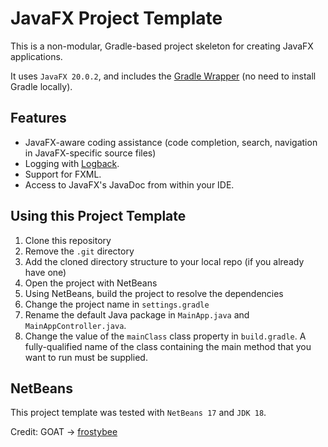 # JavaFX Project Template

This is a non-modular, Gradle-based project skeleton for creating JavaFX applications.

It uses `JavaFX 20.0.2`, and includes the [Gradle Wrapper](https://docs.gradle.org/current/userguide/gradle_wrapper.html) (no need to install Gradle locally).

## Features

- JavaFX-aware coding assistance (code completion, search, navigation in JavaFX-specific source files)
- Logging with [Logback](https://logback.qos.ch/).
- Support for FXML.
- Access to JavaFX's JavaDoc from within your IDE.

## Using this Project Template

1. Clone this repository
2. Remove the `.git` directory 
3. Add the cloned directory structure to your local repo (if you already have one)
4. Open the project with NetBeans
5. Using NetBeans, build the project to resolve the dependencies
6. Change the project name in `settings.gradle`
7. Rename the default Java package in `MainApp.java` and `MainAppController.java`.
8. Change the value of the `mainClass` class property in `build.gradle`. A fully-qualified name of the class containing the main method that you want to run must be supplied.

## NetBeans

This project template was tested with `NetBeans 17` and `JDK 18`.

Credit: GOAT -> [frostybee](https://github.com/frostybee)
